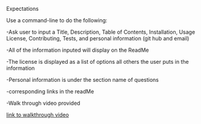 
Expectations

Use a command-line to do the following:

-Ask user to input a Title, Description, Table of Contents, Installation, Usage License, Contributing, Tests, and personal information (git hub and email)

-All of the information inputed will display on the ReadMe

-The license is displayed as a list of options all others the user puts in the information

-Personal information is under the section name of questions

-corresponding links in the readMe

-Walk through video provided

[link to walkthrough video](https://drive.google.com/file/d/1ABlQn9zbNjuwIwSUjb0Eq1xgMpZj3fME/view)